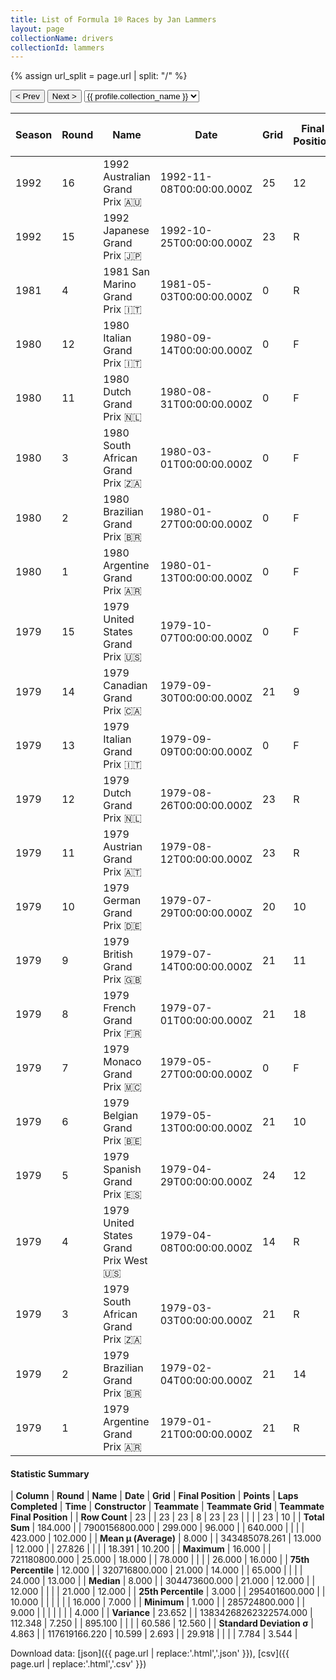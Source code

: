 ```yaml
---
title: List of Formula 1® Races by Jan Lammers
layout: page
collectionName: drivers
collectionId: lammers
---
```


{% assign url_split = page.url | split: "/" %}
<div id="collection-navigation">
<button onclick="selector.options[selector.selectedIndex-1].value && (window.location = selector.options[selector.selectedIndex-1].value);">&lt; Prev</button>
<button onclick="selector.options[selector.selectedIndex+1].value && (window.location = selector.options[selector.selectedIndex+1].value);">Next &gt;</button>
<select id="selector" onchange="this.options[this.selectedIndex].value && (window.location = this.options[this.selectedIndex].value);">
  {% for collectionId in site.data[page.collectionName].refs %}
    {% if collectionId == page.collectionId %}
      {% assign selected = "selected" %}
    {% else %}
      {% assign selected = "" %}
    {% endif %}
    {% assign profile = site.data[page.collectionName][collectionId].profile %}
    <option value="/f1/{{ page.collectionName }}/{{ collectionId }}/{{ url_split[4] }}" {{ selected }}>{{ profile.collection_name }}</option>
  {% endfor %}
</select>
</div>

| Season | Round | Name | Date | Grid | Final Position | Points | Laps Completed | Time | Constructor | Teammate | Teammate Grid | Teammate Final Position |
|--|--|--|--|--|--|--|--|--|--|--|--|--|
| 1992 | 16 | 1992 Australian Grand Prix 🇦🇺 | 1992-11-08T00:00:00.000Z | 25 | 12 | 0.0 | 78 |   | March 🇬🇧 | [Emanuele Naspetti 🇮🇹](/f1/drivers/naspetti) | 23 | R |
| 1992 | 15 | 1992 Japanese Grand Prix 🇯🇵 | 1992-10-25T00:00:00.000Z | 23 | R | 0.0 | 27 |   | March 🇬🇧 | [Emanuele Naspetti 🇮🇹](/f1/drivers/naspetti) | 26 | 13 |
| 1981 | 4 | 1981 San Marino Grand Prix 🇮🇹 | 1981-05-03T00:00:00.000Z | 0 | R | 0.0 | 0 |   | ATS 🇮🇹 | [Slim Borgudd 🇸🇪](/f1/drivers/borgudd) | 24 | 13 |
| 1980 | 12 | 1980 Italian Grand Prix 🇮🇹 | 1980-09-14T00:00:00.000Z | 0 | F | 0.0 | 0 |   | Ensign 🇬🇧 | [Geoff Lees 🇬🇧](/f1/drivers/lees) | 0 | F |
| 1980 | 11 | 1980 Dutch Grand Prix 🇳🇱 | 1980-08-31T00:00:00.000Z | 0 | F | 0.0 | 0 |   | Ensign 🇬🇧 | [Geoff Lees 🇬🇧](/f1/drivers/lees) | 24 | R |
| 1980 | 3 | 1980 South African Grand Prix 🇿🇦 | 1980-03-01T00:00:00.000Z | 0 | F | 0.0 | 0 |   | ATS 🇮🇹 | [Marc Surer 🇨🇭](/f1/drivers/surer) | 0 | W |
| 1980 | 2 | 1980 Brazilian Grand Prix 🇧🇷 | 1980-01-27T00:00:00.000Z | 0 | F | 0.0 | 0 |   | ATS 🇮🇹 | [Marc Surer 🇨🇭](/f1/drivers/surer) | 20 | 7 |
| 1980 | 1 | 1980 Argentine Grand Prix 🇦🇷 | 1980-01-13T00:00:00.000Z | 0 | F | 0.0 | 0 |   | ATS 🇮🇹 | [Marc Surer 🇨🇭](/f1/drivers/surer) | 21 | R |
| 1979 | 15 | 1979 United States Grand Prix 🇺🇸 | 1979-10-07T00:00:00.000Z | 0 | F | 0.0 | 0 |   | Shadow 🇬🇧 | [Elio de Angelis 🇮🇹](/f1/drivers/angelis) | 20 | 4 |
| 1979 | 14 | 1979 Canadian Grand Prix 🇨🇦 | 1979-09-30T00:00:00.000Z | 21 | 9 | 0.0 | 67 |   | Shadow 🇬🇧 | [Elio de Angelis 🇮🇹](/f1/drivers/angelis) | 23 | R |
| 1979 | 13 | 1979 Italian Grand Prix 🇮🇹 | 1979-09-09T00:00:00.000Z | 0 | F | 0.0 | 0 |   | Shadow 🇬🇧 | [Elio de Angelis 🇮🇹](/f1/drivers/angelis) | 24 | R |
| 1979 | 12 | 1979 Dutch Grand Prix 🇳🇱 | 1979-08-26T00:00:00.000Z | 23 | R | 0.0 | 12 |   | Shadow 🇬🇧 | [Elio de Angelis 🇮🇹](/f1/drivers/angelis) | 22 | R |
| 1979 | 11 | 1979 Austrian Grand Prix 🇦🇹 | 1979-08-12T00:00:00.000Z | 23 | R | 0.0 | 3 |   | Shadow 🇬🇧 | [Elio de Angelis 🇮🇹](/f1/drivers/angelis) | 22 | R |
| 1979 | 10 | 1979 German Grand Prix 🇩🇪 | 1979-07-29T00:00:00.000Z | 20 | 10 | 0.0 | 44 |   | Shadow 🇬🇧 | [Elio de Angelis 🇮🇹](/f1/drivers/angelis) | 21 | 11 |
| 1979 | 9 | 1979 British Grand Prix 🇬🇧 | 1979-07-14T00:00:00.000Z | 21 | 11 | 0.0 | 65 |   | Shadow 🇬🇧 | [Elio de Angelis 🇮🇹](/f1/drivers/angelis) | 12 | 12 |
| 1979 | 8 | 1979 French Grand Prix 🇫🇷 | 1979-07-01T00:00:00.000Z | 21 | 18 | 0.0 | 73 |   | Shadow 🇬🇧 | [Elio de Angelis 🇮🇹](/f1/drivers/angelis) | 24 | 16 |
| 1979 | 7 | 1979 Monaco Grand Prix 🇲🇨 | 1979-05-27T00:00:00.000Z | 0 | F | 0.0 | 0 |   | Shadow 🇬🇧 | [Elio de Angelis 🇮🇹](/f1/drivers/angelis) | 0 | F |
| 1979 | 6 | 1979 Belgian Grand Prix 🇧🇪 | 1979-05-13T00:00:00.000Z | 21 | 10 | 0.0 | 68 |   | Shadow 🇬🇧 | [Elio de Angelis 🇮🇹](/f1/drivers/angelis) | 24 | R |
| 1979 | 5 | 1979 Spanish Grand Prix 🇪🇸 | 1979-04-29T00:00:00.000Z | 24 | 12 | 0.0 | 73 |   | Shadow 🇬🇧 | [Elio de Angelis 🇮🇹](/f1/drivers/angelis) | 22 | R |
| 1979 | 4 | 1979 United States Grand Prix West 🇺🇸 | 1979-04-08T00:00:00.000Z | 14 | R | 0.0 | 47 |   | Shadow 🇬🇧 | [Elio de Angelis 🇮🇹](/f1/drivers/angelis) | 20 | 7 |
| 1979 | 3 | 1979 South African Grand Prix 🇿🇦 | 1979-03-03T00:00:00.000Z | 21 | R | 0.0 | 2 |   | Shadow 🇬🇧 | [Elio de Angelis 🇮🇹](/f1/drivers/angelis) | 15 | R |
| 1979 | 2 | 1979 Brazilian Grand Prix 🇧🇷 | 1979-02-04T00:00:00.000Z | 21 | 14 | 0.0 | 39 |   | Shadow 🇬🇧 | [Elio de Angelis 🇮🇹](/f1/drivers/angelis) | 20 | 12 |
| 1979 | 1 | 1979 Argentine Grand Prix 🇦🇷 | 1979-01-21T00:00:00.000Z | 21 | R | 0.0 | 42 |   | Shadow 🇬🇧 | [Elio de Angelis 🇮🇹](/f1/drivers/angelis) | 16 | 7 |

#### Statistic Summary

| **Column** | **Round** | **Name** | **Date** | **Grid** | **Final Position** | **Points** | **Laps Completed** | **Time** | **Constructor** | **Teammate** | **Teammate Grid** | **Teammate Final Position** |
| **Row Count** | 23 |  | 23 | 23 | 8 | 23 | 23 |  |  |  | 23 | 10 |
| **Total Sum** | 184.000 |  | 7900156800.000 | 299.000 | 96.000 |  | 640.000 |  |  |  | 423.000 | 102.000 |
| **Mean μ (Average)** | 8.000 |  | 343485078.261 | 13.000 | 12.000 |  | 27.826 |  |  |  | 18.391 | 10.200 |
| **Maximum** | 16.000 |  | 721180800.000 | 25.000 | 18.000 |  | 78.000 |  |  |  | 26.000 | 16.000 |
| **75th Percentile** | 12.000 |  | 320716800.000 | 21.000 | 14.000 |  | 65.000 |  |  |  | 24.000 | 13.000 |
| **Median** | 8.000 |  | 304473600.000 | 21.000 | 12.000 |  | 12.000 |  |  |  | 21.000 | 12.000 |
| **25th Percentile** | 3.000 |  | 295401600.000 |  | 10.000 |  |  |  |  |  | 16.000 | 7.000 |
| **Minimum** | 1.000 |  | 285724800.000 |  | 9.000 |  |  |  |  |  |  | 4.000 |
| **Variance** | 23.652 |  | 13834268262322574.000 | 112.348 | 7.250 |  | 895.100 |  |  |  | 60.586 | 12.560 |
| **Standard Deviation σ** | 4.863 |  | 117619166.220 | 10.599 | 2.693 |  | 29.918 |  |  |  | 7.784 | 3.544 |

Download data: [json]({{ page.url | replace:'.html','.json' }}), [csv]({{ page.url | replace:'.html','.csv' }})
